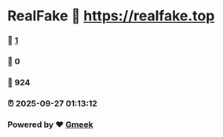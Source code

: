 # RealFake :link: https://realfake.top 
### :page_facing_up: [1](https://realfake.top/tag.html) 
### :speech_balloon: 0 
### :hibiscus: 924 
### :alarm_clock: 2025-09-27 01:13:12 
### Powered by :heart: [Gmeek](https://github.com/Meekdai/Gmeek)
